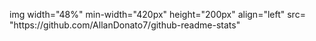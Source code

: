 <p>
  img 
       width="48%" 
       min-width="420px" 
       height="200px" 
       align="left" 
       src= "https://github.com/AllanDonato7/github-readme-stats"


